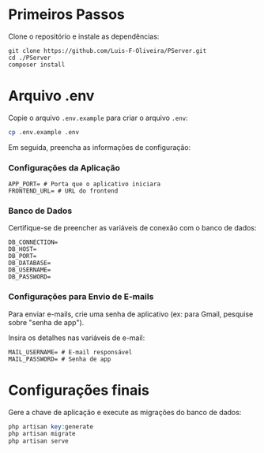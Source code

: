 # Primeiros Passos

Clone o repositório e instale as dependências:
```
git clone https://github.com/Luis-F-Oliveira/PServer.git
cd ./PServer
composer install
```

# Arquivo .env

Copie o arquivo `.env.example` para criar o arquivo `.env`:
```bash
cp .env.example .env
```

Em seguida, preencha as informações de configuração:

### Configurações da Aplicação
```env
APP_PORT= # Porta que o aplicativo iniciara
FRONTEND_URL= # URL do frontend
```

### Banco de Dados

Certifique-se de preencher as variáveis de conexão com o banco de dados:
```env
DB_CONNECTION=
DB_HOST=
DB_PORT=
DB_DATABASE=
DB_USERNAME=
DB_PASSWORD=
```

### Configurações para Envio de E-mails

Para enviar e-mails, crie uma senha de aplicativo (ex: para Gmail, pesquise sobre "senha de app"). 

Insira os detalhes nas variáveis de e-mail:
```env
MAIL_USERNAME= # E-mail responsável
MAIL_PASSWORD= # Senha de app
```

# Configurações finais

Gere a chave de aplicação e execute as migrações do banco de dados:
```php
php artisan key:generate
php artisan migrate
php artisan serve
```
